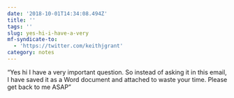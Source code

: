```yaml
---
date: '2018-10-01T14:34:08.494Z'
title: ''
tags: ''
slug: yes-hi-i-have-a-very
mf-syndicate-to:
  - 'https://twitter.com/keithjgrant'
category: notes
---
```

“Yes hi I have a very important question. So instead of asking it in this email, I have saved it as a Word document and attached to waste your time. Please get back to me ASAP”


